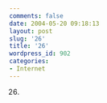 ```yaml
---
comments: false
date: 2004-05-20 09:18:13
layout: post
slug: '26'
title: '26'
wordpress_id: 902
categories:
- Internet
---
```


26.




 
